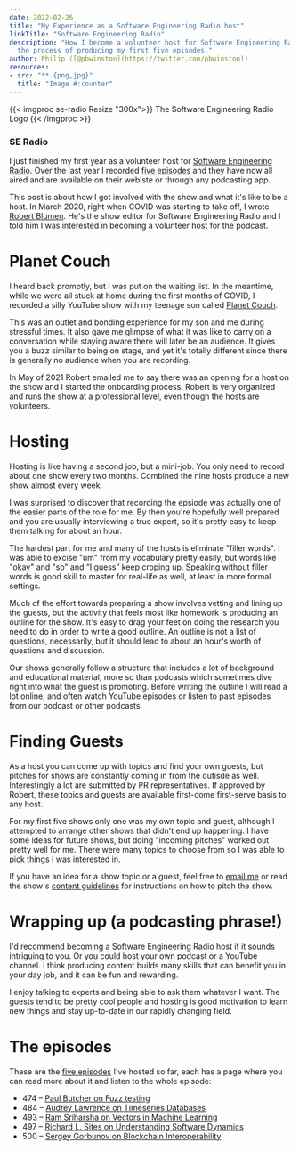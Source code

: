 ```yaml
---
date: 2022-02-26
title: "My Experience as a Software Engineering Radio host"
linkTitle: "Software Engineering Radio"
description: "How I become a volunteer host for Software Engineering Radio and
  the process of producing my first five episodes."
author: Philip ([@pbwinston](https://twitter.com/pbwinston))
resources:
- src: "**.{png,jpg}"
  title: "Image #:counter"
---
```


{{< imgproc se-radio Resize "300x">}}
The Software Engineering Radio Logo
{{< /imgproc >}}

### SE Radio

I just finished my first year as a volunteer host for [Software Engineering
Radio](https://www.se-radio.net/). Over the last year I recorded [five
episodes](https://www.se-radio.net/team/philip-winston/) and they have now
all aired and are available on their webiste or through any podcasting app.

This post is about how I got involved with the show and what it's like to
be a host. In March 2020, right when COVID was starting to take off, I
wrote [Robert Blumen](https://www.se-radio.net/team/robert-blumen/). He's
the show editor for Software Engineering Radio and I told him I was
interested in becoming a volunteer host for the podcast.

# Planet Couch

I heard back promptly, but I was put on the waiting list. In the meantime,
while we were all stuck at home during the first months of COVID, I
recorded a silly YouTube show with my teenage son called
[Planet Couch](https://www.youtube.com/channel/UCQXKwBBtxdqcYBw5VTD4Wng).

This was an outlet and bonding experience for my son and me during
stressful times. It also gave me glimpse of what it was like to carry on a
conversation while staying aware there will later be an audience. It gives
you a buzz similar to being on stage, and yet it's totally different since
there is generally no audience when you are recording.

In May of 2021 Robert emailed me to say there was an opening for a host on
the show and I started the onboarding process. Robert is very organized and
runs the show at a professional level, even though the hosts are
volunteers.

# Hosting

Hosting is like having a second job, but a mini-job. You only need to
record about one show every two months. Combined the nine hosts produce a
new show almost every week.

I was surprised to discover that recording the epsiode was actually one of
the easier parts of the role for me. By then you're hopefully well prepared
and you are usually interviewing a true expert, so it's pretty easy to keep
them talking for about an hour.

The hardest part for me and many of the hosts is eliminate "filler words".
I was able to excise "um" from my vocabulary pretty easily, but words like
"okay" and "so" and “I guess” keep croping up. Speaking without filler
words is good skill to master for real-life as well, at least in more
formal settings.

Much of the effort towards preparing a show involves vetting and lining up
the guests, but the activity that feels most like homework is producing an
outline for the show. It's easy to drag your feet on doing the research you
need to do in order to write a good outline. An outline is not a list of
questions, necessarily, but it should lead to about an hour's worth of
questions and discussion.

Our shows generally follow a structure that includes a lot of background
and educational material, more so than podcasts which sometimes dive right
into what the guest is promoting. Before writing the outline I will read a
lot online, and often watch YouTube episodes or listen to past episodes
from our podcast or other podcasts.

# Finding Guests

As a host you can come up with topics and find your own guests, but pitches
for shows are constantly coming in from the outisde as well. Interestingly
a lot are submitted by PR representatives. If approved by Robert, these
topics and guests are available first-come first-serve basis to any host.

For my first five shows only one was my own topic and guest, although I
attempted to arrange other shows that didn't end up happening. I have some
ideas for future shows, but doing "incoming pitches" worked out pretty well
for me. There were many topics to choose from so I was able to pick things
I was interested in.

If you have an idea for a show topic or a guest, feel free to [email
me](/about) or read the show's [content
guidelines](https://www.se-radio.net/about/content-guidelines/) for
instructions on how to pitch the show.

# Wrapping up (a podcasting phrase!)

I'd recommend becoming a Software Engineering Radio host if it sounds
intriguing to you. Or you could host your own podcast or a YouTube channel.
I think producing content builds many skills that can benefit you in your
day job, and it can be fun and rewarding.

I enjoy talking to experts and being able to ask them whatever I want. The
guests tend to be pretty cool people and hosting is good motivation to
learn new things and stay up-to-date in our rapidly changing field.

# The episodes

These are the [five
episodes](https://www.se-radio.net/team/philip-winston/) I've hosted so
far, each has a page where you can read more about it and listen to the
whole episode:

* 474 – [Paul Butcher on Fuzz testing](https://www.se-radio.net/2021/08/episode-474-paul-butcher-on-fuzz-testing/)
* 484 – [Audrey Lawrence on Timeseries Databases](https://www.se-radio.net/2021/11/episode-484-audrey-lawrence-on-timeseries-databases/)
* 493 – [Ram Sriharsha on Vectors in Machine Learning](https://www.se-radio.net/2022/01/episode-493-ram-sriharsha-on-vectors-in-machine-learning/)
* 497 – [Richard L. Sites on Understanding Software Dynamics](https://www.se-radio.net/2022/02/episode-497-richard-l-sites-on-understanding-software-dynamics/)
* 500 – [Sergey Gorbunov on Blockchain Interoperability](https://www.se-radio.net/2022/02/episode-500-sergey-gorbunov-on-blockchain-interoperability/)
